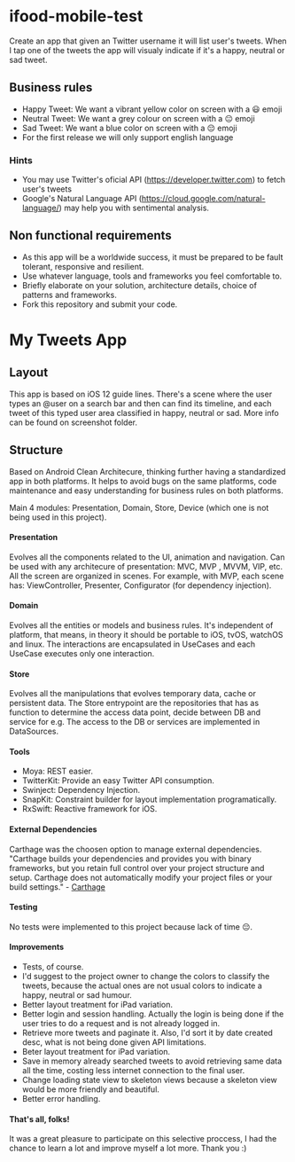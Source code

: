 # ifood-mobile-test
Create an app that given an Twitter username it will list user's tweets. When I tap one of the tweets the app will visualy indicate if it's a happy, neutral or sad tweet.

## Business rules
* Happy Tweet: We want a vibrant yellow color on screen with a 😃 emoji
* Neutral Tweet: We want a grey colour on screen with a 😐 emoji
* Sad Tweet: We want a blue color on screen with a 😔 emoji
* For the first release we will only support english language

### Hints
* You may use Twitter's oficial API (https://developer.twitter.com) to fetch user's tweets 
* Google's Natural Language API (https://cloud.google.com/natural-language/) may help you with sentimental analysis.

## Non functional requirements
* As this app will be a worldwide success, it must be prepared to be fault tolerant, responsive and resilient.
* Use whatever language, tools and frameworks you feel comfortable to.
* Briefly elaborate on your solution, architecture details, choice of patterns and frameworks.
* Fork this repository and submit your code.

# My Tweets App

## Layout
This app is based on iOS 12 guide lines. There's a scene where the user types an @user on a search bar and then can find its timeline, and each tweet of this typed user area classified in happy, neutral or sad. More info can be found on screenshot folder. 

## Structure 
Based on Android Clean Architecure, thinking further having a standardized app in both platforms. It helps to avoid bugs on the same platforms, code maintenance and easy understanding for business rules on both platforms. 

Main 4 modules: Presentation, Domain, Store, Device (which one is not being used in this project).

#### Presentation
Evolves all the components related to the UI, animation and navigation. Can be used with any architecure of presentation:  MVC, MVP , MVVM, VIP, etc. All the screen are organized in scenes. For example, with MVP, each scene has: ViewController, Presenter, Configurator (for dependency injection).

#### Domain
Evolves all the entities or models and business rules. It's independent of platform, that means, in theory it should be portable to iOS, tvOS, watchOS and linux. The interactions are encapsulated in UseCases and each UseCase executes only one interaction.

#### Store
Evolves all the manipulations that evolves temporary data, cache or persistent data. 
The Store entrypoint are the repositories that has as function to determine the access data point, decide between DB and service for e.g. The access to the DB or services are implemented in DataSources.

#### Tools
- Moya: REST easier.
- TwitterKit: Provide an easy Twitter API consumption.
- Swinject: Dependency Injection.
- SnapKit: Constraint builder for layout implementation programatically. 
- RxSwift: Reactive framework for iOS.

#### External Dependencies
Carthage was the choosen option to manage external dependencies. "Carthage builds your dependencies and provides you with binary frameworks, but you retain full control over your project structure and setup. Carthage does not automatically modify your project files or your build settings." - [Carthage](https://github.com/Carthage/Carthage)

#### Testing
No tests were implemented to this project because lack of time 😔.

#### Improvements
- Tests, of course.
- I'd suggest to the project owner to change the colors to classify the tweets, because the actual ones are not usual colors to indicate a happy, neutral or sad humour.
- Better layout treatment for iPad variation. 
- Better login and session handling. Actually the login is being done if the user tries to do a request and is not already logged in.
- Retrieve more tweets and paginate it. Also, I'd sort it by date created desc, what is not being done given API limitations.  
- Beter layout treatment for iPad variation. 
- Save in memory already searched tweets to avoid retrieving same data all the time, costing less internet connection to the final user. 
- Change loading state view to skeleton views because a skeleton view would be more friendly and beautiful. 
- Better error handling.

#### That's all, folks!
It was a great pleasure to participate on this selective proccess, I had the chance to learn a lot and improve myself a lot more. Thank you :)
